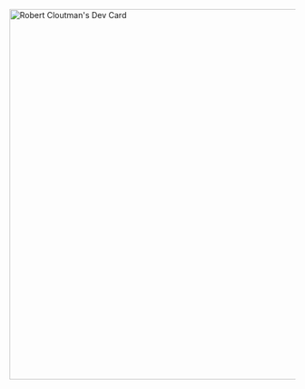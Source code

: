 <a href="https://app.daily.dev/robertcloutman"><img src="https://api.daily.dev/devcards/v2/IcBp8tlUnu3Hj8KtIiQEQ.png?r=sos&type=wide" width="652" alt="Robert Cloutman's Dev Card"/></a>
